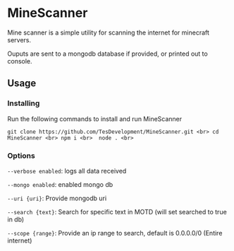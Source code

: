 # MineScanner

Mine scanner is a simple utility for scanning the internet for minecraft servers.

Ouputs are sent to a mongodb database if provided, or printed out to console.

## Usage

### Installing

Run the following commands to install and run MineScanner

`
git clone https://github.com/TesDevelopment/MineScanner.git <br>
cd MineScanner <br>
npm i <br> 
node . <br>
`


### Options

`--verbose enabled`: logs all data received

`--mongo enabled`: enabled mongo db

`--uri {uri}`: Provide mongodb uri

`--search {text}`: Search for specific text in MOTD (will set searched to true in db)

`--scope {range}`: Provide an ip range to search, default is 0.0.0.0/0 (Entire internet)
